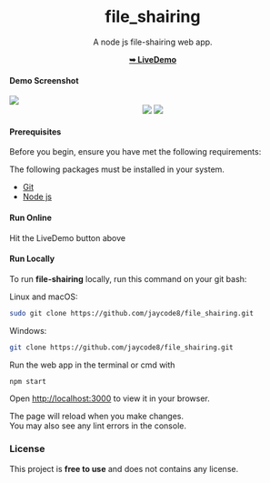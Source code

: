 <div align="center">
   <h1>file_shairing</h1>
   <p>A node js file-shairing web app.</p>
   <a href="https://fileshairing.onrender.com/"><strong>➥ LiveDemo</strong></a>
</div>

#### Demo Screenshot
<img src="https://github.com/jaycode8/file_shairing/blob/main/public/cover/file_shairing.png" />

<div align="center">
   <img src="https://img.badgesize.io/https://github.com/jaycode8/file_shairing.git" style="plastic"  />
   <img src="https://img.shields.io/github/stars/jaycode8/file_shairing.git?style=social" />
</div>

#### Prerequisites 
  
 Before you begin, ensure you have met the following requirements: 
 <p>The following packages must be installed in your system.</p>
  
 * [Git](https://git-scm.com/downloads "Download Git") 
 * [Node js](https://nodejs.org/en/download/)
  
 #### Run Online
 Hit the LiveDemo button above
  
 #### Run Locally 
  
 To run **file-shairing** locally, run this command on your git bash: 
  
 Linux and macOS: 
  
 ```bash 
 sudo git clone https://github.com/jaycode8/file_shairing.git
 ``` 
 Windows: 
  
 ```bash 
 git clone https://github.com/jaycode8/file_shairing.git
 ```

Run the web app in the terminal or cmd with
 ```
 npm start
 ```


Open [http://localhost:3000](http://localhost:3000) to view it in your browser.

The page will reload when you make changes.\
You may also see any lint errors in the console.

### License 
  
 This project is **free to use** and does not contains any license.

